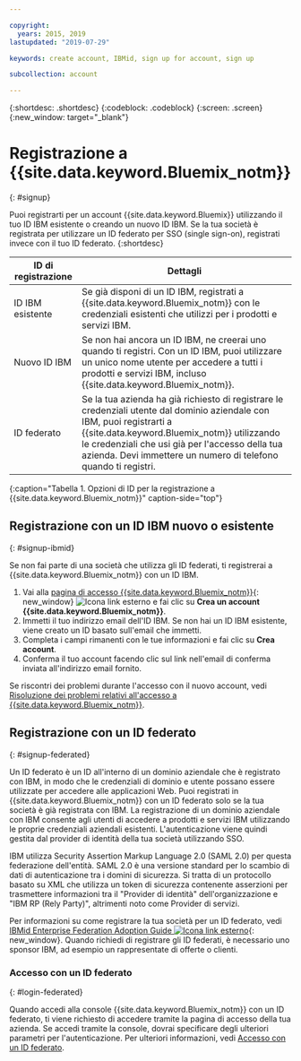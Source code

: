 ```yaml
---

copyright:
  years: 2015, 2019
lastupdated: "2019-07-29"

keywords: create account, IBMid, sign up for account, sign up

subcollection: account

---
```


{:shortdesc: .shortdesc}
{:codeblock: .codeblock}
{:screen: .screen}
{:new_window: target="_blank"}


# Registrazione a {{site.data.keyword.Bluemix_notm}}
{: #signup}

Puoi registrarti per un account {{site.data.keyword.Bluemix}} utilizzando il tuo ID IBM esistente o creando un nuovo ID IBM. Se la tua società è registrata per utilizzare un ID federato per SSO (single sign-on), registrati invece con il tuo ID federato.
{:shortdesc}

| ID di registrazione | Dettagli |    
|-----------------|---------|
|ID IBM esistente   | Se già disponi di un ID IBM, registrati a {{site.data.keyword.Bluemix_notm}} con le credenziali esistenti che utilizzi per i prodotti e servizi IBM. |
|Nuovo ID IBM        |Se non hai ancora un ID IBM, ne creerai uno quando ti registri. Con un ID IBM, puoi utilizzare un unico nome utente per accedere a tutti i prodotti e servizi IBM, incluso {{site.data.keyword.Bluemix_notm}}. |
|ID federato     | Se la tua azienda ha già richiesto di registrare le credenziali utente dal dominio aziendale con IBM, puoi registrarti a {{site.data.keyword.Bluemix_notm}} utilizzando le credenziali che usi già per l'accesso della tua azienda. Devi immettere un numero di telefono quando ti registri. |
{:caption="Tabella 1. Opzioni di ID per la registrazione a {{site.data.keyword.Bluemix_notm}}" caption-side="top"}

## Registrazione con un ID IBM nuovo o esistente
{: #signup-ibmid}

Se non fai parte di una società che utilizza gli ID federati, ti registrerai a {{site.data.keyword.Bluemix_notm}} con un ID IBM.

1. Vai alla [pagina di accesso {{site.data.keyword.Bluemix_notm}}](https://cloud.ibm.com/){: new_window} ![Icona link esterno](../icons/launch-glyph.svg "Icona link esterno") e fai clic su **Crea un account {{site.data.keyword.Bluemix_notm}}**.
1. Immetti il tuo indirizzo email dell'ID IBM. Se non hai un ID IBM esistente, viene creato un ID basato sull'email che immetti.
1. Completa i campi rimanenti con le tue informazioni e fai clic su **Crea account**.
1. Conferma il tuo account facendo clic sul link nell'email di conferma inviata all'indirizzo email fornito.

Se riscontri dei problemi durante l'accesso con il nuovo account, vedi [Risoluzione dei problemi relativi all'accesso a {{site.data.keyword.Bluemix_notm}}](/docs/account?topic=account-accessing).

## Registrazione con un ID federato
{: #signup-federated}

Un ID federato è un ID all'interno di un dominio aziendale che è registrato con IBM, in modo che le credenziali di dominio e utente possano essere utilizzate per accedere alle applicazioni Web. Puoi registrati in {{site.data.keyword.Bluemix_notm}} con un ID federato solo se la tua società è già registrata con IBM. La registrazione di un dominio aziendale con IBM consente agli utenti di accedere a prodotti e servizi IBM utilizzando le proprie credenziali aziendali esistenti. L'autenticazione viene quindi gestita dal provider di identità della tua società utilizzando SSO. 

IBM utilizza Security Assertion Markup Language 2.0 (SAML 2.0) per questa federazione dell'entità. SAML 2.0 è una versione standard per lo scambio di dati di autenticazione tra i domini di sicurezza. Si tratta di un protocollo basato su XML che utilizza un token di sicurezza contenente asserzioni per trasmettere informazioni tra il "Provider di identità" dell'organizzazione e "IBM RP (Rely Party)", altrimenti noto come Provider di servizi.

Per informazioni su come registrare la tua società per un ID federato, vedi [IBMid Enterprise Federation Adoption Guide ![Icona link esterno](../icons/launch-glyph.svg)](https://ibm.box.com/v/IBMid-Federation-Guide){: new_window}. Quando richiedi di registrare gli ID federati, è necessario uno sponsor IBM, ad esempio un rappresentate di offerte o clienti.

### Accesso con un ID federato
{: #login-federated}

Quando accedi alla console {{site.data.keyword.Bluemix_notm}} con un ID federato, ti viene richiesto di accedere tramite la pagina di accesso della tua azienda. Se accedi tramite la console, dovrai specificare degli ulteriori parametri per l'autenticazione. Per ulteriori informazioni, vedi [Accesso con un ID federato](/docs/iam?topic=iam-federated_id).
